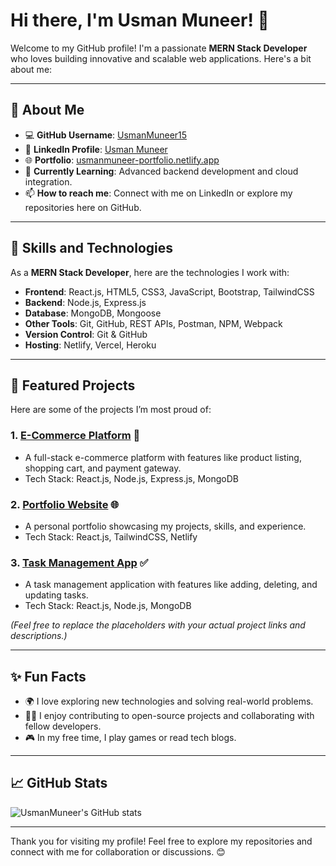 # Hi there, I'm Usman Muneer! 👋

Welcome to my GitHub profile! I'm a passionate **MERN Stack Developer** who loves building innovative and scalable web applications. Here's a bit about me:

---

## 🌟 About Me
- 💻 **GitHub Username**: [UsmanMuneer15](https://github.com/UsmanMuneer15)
- 🔗 **LinkedIn Profile**: [Usman Muneer](https://www.linkedin.com/in/usmanmuneerlinkden/)
- 🌐 **Portfolio**: [usmanmuneer-portfolio.netlify.app](https://usmanmuneer-portfolio.netlify.app/)
- 🌱 **Currently Learning**: Advanced backend development and cloud integration.
- 📫 **How to reach me**: Connect with me on LinkedIn or explore my repositories here on GitHub.

---

## 🚀 Skills and Technologies
As a **MERN Stack Developer**, here are the technologies I work with:
- **Frontend**: React.js, HTML5, CSS3, JavaScript, Bootstrap, TailwindCSS
- **Backend**: Node.js, Express.js
- **Database**: MongoDB, Mongoose
- **Other Tools**: Git, GitHub, REST APIs, Postman, NPM, Webpack
- **Version Control**: Git & GitHub
- **Hosting**: Netlify, Vercel, Heroku

---

## 📂 Featured Projects
Here are some of the projects I’m most proud of:

### 1. **[E-Commerce Platform](https://rainbow-kulfi-22a2bd.netlify.app)** 🛒
   - A full-stack e-commerce platform with features like product listing, shopping cart, and payment gateway.
   - Tech Stack: React.js, Node.js, Express.js, MongoDB

### 2. **[Portfolio Website](https://usmanmuneer-portfolio.netlify.app/)** 🌐
   - A personal portfolio showcasing my projects, skills, and experience.
   - Tech Stack: React.js, TailwindCSS, Netlify

### 3. **[Task Management App](https://iridescent-lokum-6c83c4.netlify.app/)** ✅
   - A task management application with features like adding, deleting, and updating tasks.
   - Tech Stack: React.js, Node.js, MongoDB

*(Feel free to replace the placeholders with your actual project links and descriptions.)*

---

## ✨ Fun Facts
- 🌍 I love exploring new technologies and solving real-world problems.
- 🧑‍💻 I enjoy contributing to open-source projects and collaborating with fellow developers.
- 🎮 In my free time, I play games or read tech blogs.

---

## 📈 GitHub Stats
![UsmanMuneer's GitHub stats](https://github-readme-stats.vercel.app/api?username=UsmanMuneer15&show_icons=true&theme=radical)

---

Thank you for visiting my profile! Feel free to explore my repositories and connect with me for collaboration or discussions. 😊
